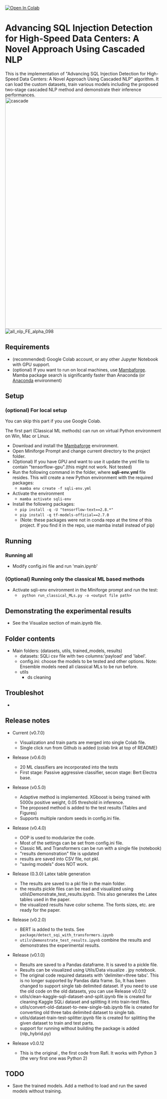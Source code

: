 <a target="_blank" href="https://colab.research.google.com/github/gdrlab/cascaded-sqli-detection/blob/main/main.ipynb">
  <img src="https://colab.research.google.com/assets/colab-badge.svg" alt="Open In Colab"/>
</a>

# Advancing SQL Injection Detection for High-Speed Data Centers: A Novel Approach Using Cascaded NLP
This is the implementation of "Advancing SQL Injection Detection for High-Speed Data Centers: A Novel Approach Using Cascaded NLP" algorithm. It can load the custom datasets, train various models including the proposed two-stage cascaded NLP method and demonstrate their inference performances. 
<img width="741" alt="cascade" src="https://user-images.githubusercontent.com/6195512/232533613-5eb44761-1967-43e8-91a0-b064a6513107.png">
![all_nlp_FE_alpha_098](https://github.com/gdrlab/rafi-sqli-detection/assets/6195512/a53142d1-b4c2-4340-bd1b-def137120c20)



## Requirements  

- (recommended) Google Colab account, or any other Jupyter Notebook with GPU support.
- (optional) If you want to run on local machines, use [Mambaforge](https://github.com/conda-forge/miniforge#mambaforge). Mamba package search is significantly faster than Anaconda (or [Anaconda](https://www.anaconda.com/products/distribution) environment)
## Setup
### (optional) For local setup 
You can skip this part if you use Google Colab. 

The first part (Classical ML methods) can run on virtual Python environment on Win, Mac or Linux.

- Download and install the [Mambaforge](https://github.com/conda-forge/miniforge#mambaforge) environment.
- Open Miniforge Prompt and change current directory to the project folder. 
- (Optional) If you have GPU and want to use it update the yml file to contain "tensorflow-gpu".(this might not work. Not tested)
- Run the following command in the folder, where **sqli-env.yml** file resides. This will create a new Python environment with the required packages:
    -  ``` mamba env create -f sqli-env.yml ```
- Activate the environment
    - ``` mamba activate sqli-env ```
- Install the following packages:
    - ``` pip install -q -U "tensorflow-text==2.8.*" ```
    - ``` pip install -q tf-models-official==2.7.0 ```
    - (Note: these packages were not in conda repo at the time of this project. If you find it in the repo, use mamba install instead of pip)


## Running
### Running all
- Modify config.ini file and run 'main.ipynb'

### (Optional) Running only the classical ML based methods
- Activate sqli-env environment in the Miniforge prompt and run the test:
    - ``` python run_classical_MLs.py -o <output file path>```


## Demonstrating the experimental results

- See the Visualize section of main.ipynb file.

## Folder contents
- Main folders: (datasets, utils, trained_models, results)
  - datasets: SQLi csv file with two columns:'payload' and 'label'.
  - config.ini: choose the models to be tested and other options. Note: Ensemble models need all classical MLs to be run before.
  - utils   
    - ds cleaning

## Troubleshot

- 
## Release notes
- Current (v0.7.0)
  - Visualization and train parts are merged into single Colab file.
  - Single click run from Github is added (colab link at top of README)
- Release (v0.6.0)
  - 20 ML classifiers are incorporated into the tests
  - First stage: Passive aggressive classifier, secon stage: Bert Electra base.
- Release (v0.5.0)
  - Adaptive method is implemented. XGboost is being trained with 5000x positive weight, 0.05 threshold in inference.
  - The proposed method is added to the test results (Tables and Figures)
  - Supports multiple random seeds in config.ini file.
- Release (v0.4.0)
  - OOP is used to modularize the code.
  - Most of the settings can be set from config.ini file.
  - Classic ML and Transformers can be run with a single file (notebook)
  - "results demonstration" file is updated
  - results are saved into CSV file, not pkl.
  - "saving models" does NOT work.
- Release (0.3.0) Latex table generation
  - The results are saved to a pkl file in the main folder.
  - the results pickle files can be read and visualized using utils\Demonstrate_test_results.ipynb. This also generates the Latex tables used in the paper.
  - the visualized results have color scheme. The fonts sizes, etc. are ready for the paper.
- Release (v0.2.0)
    - BERT is added to the tests. See ``` package/detect_sqi_with_transformers.ipynb ```
    - ``` utils\Demonstrate_test_results.ipynb ``` combine the results and demonstrates the experimental results.
- Release (v0.1.0)
    - Results are saved to a Pandas dataframe. It is saved to a pickle file.
    - Results can be visualized using Utils/Data visualize . jpy notebook.
    - The original code required datasets with 'delimiter=three tabs'. This is no longer supported by Pandas data frame. So, It has been changed to support single tab delimited dataset. If you need to use the old code on the old datasets, you can use Release v0.0.12
	- utils/clean-kaggle-sqli-dataset-and-split.ipynb file is created for cleaning Kaggle SQLi dataset and splitting it into train-test files.
	- utils/convert-old-dataset-to-new-single-tab.ipynb file is created for converting old three tabs delimited dataset to single tab.
	- utils/dataset-train-test-splitter.ipynb file is created for splitting the given dataset to train and test parts.
	- support for running without building the package is added (nlp_hybrid.py)

- Release v0.0.12

    - This is the original , the first code from Rafi. It works with Python 3 (the very first one was Python 2)

## TODO
- Save the trained models. Add a method to load and run the saved models without training.


 
